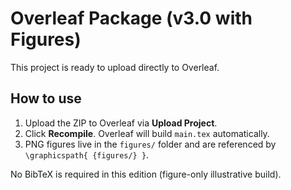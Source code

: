 # Overleaf Package (v3.0 with Figures)

This project is ready to upload directly to Overleaf.

## How to use
1. Upload the ZIP to Overleaf via **Upload Project**.
2. Click **Recompile**. Overleaf will build `main.tex` automatically.
3. PNG figures live in the `figures/` folder and are referenced by `\graphicspath{ {figures/} }`.

No BibTeX is required in this edition (figure-only illustrative build).